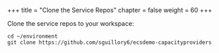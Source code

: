 +++
title = "Clone the Service Repos"
chapter = false
weight = 60
+++

Clone the service repos to your workspace:

```
cd ~/environment
git clone https://github.com/sguillory6/ecsdemo-capacityproviders
```
